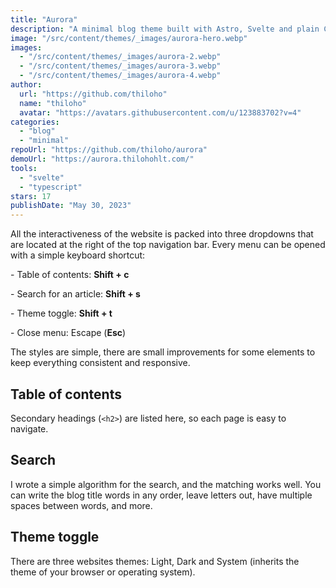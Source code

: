 ```yaml
---
title: "Aurora"
description: "A minimal blog theme built with Astro, Svelte and plain CSS. It is focused on accessibility and usability."
image: "/src/content/themes/_images/aurora-hero.webp"
images:
  - "/src/content/themes/_images/aurora-2.webp"
  - "/src/content/themes/_images/aurora-3.webp"
  - "/src/content/themes/_images/aurora-4.webp"
author:
  url: "https://github.com/thiloho"
  name: "thiloho"
  avatar: "https://avatars.githubusercontent.com/u/123883702?v=4"
categories:
  - "blog"
  - "minimal"
repoUrl: "https://github.com/thiloho/aurora"
demoUrl: "https://aurora.thilohohlt.com/"
tools:
  - "svelte"
  - "typescript"
stars: 17
publishDate: "May 30, 2023"
---
```


<p>
  All the interactiveness of the website is packed into three dropdowns that are located at the
  right of the top navigation bar. Every menu can be opened with a simple keyboard shortcut:
</p>
<p>- Table of contents: <strong>Shift + c</strong></p>
<p>- Search for an article: <strong>Shift + s</strong></p>
<p>- Theme toggle: <strong>Shift + t</strong></p>
<p>- Close menu: Escape (<strong>Esc</strong>)</p>
<p>
  The styles are simple, there are small improvements for some elements to keep everything
  consistent and responsive.
</p>
<h2>Table of contents</h2>
<p>Secondary headings (<code>&lt;h2&gt;</code>) are listed here, so each page is easy to navigate.</p>
<h2>Search</h2>
<p>
  I wrote a simple algorithm for the search, and the matching works well. You can write the blog
  title words in any order, leave letters out, have multiple spaces between words, and more.
</p>
<h2>Theme toggle</h2>
<p>
  There are three websites themes: Light, Dark and System (inherits the theme of your browser or
  operating system).
</p>
